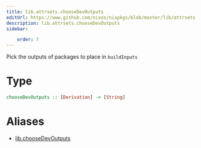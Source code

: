 ```yaml
---
title: lib.attrsets.chooseDevOutputs
editUrl: https://www.github.com/nixos/nixpkgs/blob/master/lib/attrsets.nix#L1273C5
description: lib.attrsets.chooseDevOutputs
sidebar:

    order: 7
---
```


Pick the outputs of packages to place in `buildInputs`

# Type

```haskell
chooseDevOutputs :: [Derivation] -> [String]
```


# Aliases

- [lib.chooseDevOutputs](reference/lib/lib-chooseDevOutputs)


